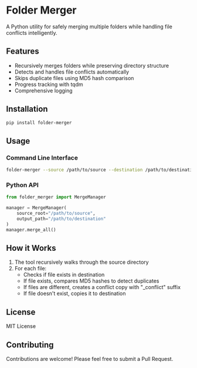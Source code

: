 # Folder Merger

A Python utility for safely merging multiple folders while handling file conflicts intelligently.

## Features

- Recursively merges folders while preserving directory structure
- Detects and handles file conflicts automatically
- Skips duplicate files using MD5 hash comparison
- Progress tracking with tqdm
- Comprehensive logging

## Installation

```bash
pip install folder-merger
```

## Usage

### Command Line Interface

```bash
folder-merger --source /path/to/source --destination /path/to/destination
```

### Python API

```python
from folder_merger import MergeManager

manager = MergeManager(
    source_root="/path/to/source",
    output_path="/path/to/destination"
)
manager.merge_all()
```

## How it Works

1. The tool recursively walks through the source directory
2. For each file:
   - Checks if file exists in destination
   - If file exists, compares MD5 hashes to detect duplicates
   - If files are different, creates a conflict copy with "_conflict" suffix
   - If file doesn't exist, copies it to destination

## License

MIT License

## Contributing

Contributions are welcome! Please feel free to submit a Pull Request. 